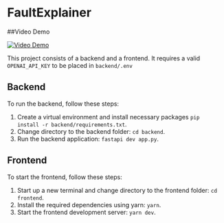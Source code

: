 # FaultExplainer

##Video Demo

[![Video Demo](https://img.youtube.com/vi/AIrq0ulJt1E/0.jpg)](https://youtu.be/AIrq0ulJt1E)

This project consists of a backend and a frontend. It requires a valid `OPENAI_API_KEY` to be placed in `backend/.env`

## Backend

To run the backend, follow these steps:

1. Create a virtual environment and install necessary packages `pip install -r backend/requirements.txt`.
2. Change directory to the backend folder: `cd backend`.
3. Run the backend application: `fastapi dev app.py`.

## Frontend

To start the frontend, follow these steps:

1. Start up a new terminal and change directory to the frontend folder: `cd frontend`.
2. Install the required dependencies using yarn: `yarn`.
3. Start the frontend development server: `yarn dev`.
